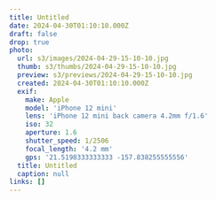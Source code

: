```yaml
---
title: Untitled
date: 2024-04-30T01:10:10.000Z
draft: false
drop: true
photo:
  url: s3/images/2024-04-29-15-10-10.jpg
  thumb: s3/thumbs/2024-04-29-15-10-10.jpg
  preview: s3/previews/2024-04-29-15-10-10.jpg
  created: 2024-04-30T01:10:10.000Z
  exif:
    make: Apple
    model: 'iPhone 12 mini'
    lens: 'iPhone 12 mini back camera 4.2mm f/1.6'
    iso: 32
    aperture: 1.6
    shutter_speed: 1/2506
    focal_length: '4.2 mm'
    gps: '21.5198333333333 -157.838255555556'
  title: Untitled
  caption: null
links: []
---
```

